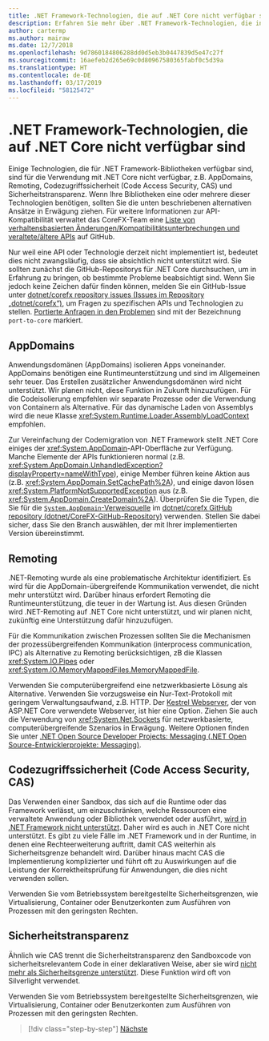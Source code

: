 ```yaml
---
title: .NET Framework-Technologien, die auf .NET Core nicht verfügbar sind
description: Erfahren Sie mehr über .NET Framework-Technologien, die in .NET Core nicht verfügbar sind
author: cartermp
ms.author: mairaw
ms.date: 12/7/2018
ms.openlocfilehash: 9d7860184806288dd0d5eb3b0447839d5e47c27f
ms.sourcegitcommit: 16aefeb2d265e69c0d80967580365fabf0c5d39a
ms.translationtype: HT
ms.contentlocale: de-DE
ms.lasthandoff: 03/17/2019
ms.locfileid: "58125472"
---
```

# <a name="net-framework-technologies-unavailable-on-net-core"></a>.NET Framework-Technologien, die auf .NET Core nicht verfügbar sind

Einige Technologien, die für .NET Framework-Bibliotheken verfügbar sind, sind für die Verwendung mit .NET Core nicht verfügbar, z.B. AppDomains, Remoting, Codezugriffssicherheit (Code Access Security, CAS) und Sicherheitstransparenz. Wenn Ihre Bibliotheken eine oder mehrere dieser Technologien benötigen, sollten Sie die unten beschriebenen alternativen Ansätze in Erwägung ziehen. Für weitere Informationen zur API-Kompatibilität verwaltet das CoreFX-Team eine [Liste von verhaltensbasierten Änderungen/Kompatibilitätsunterbrechungen und veraltete/ältere APIs](https://github.com/dotnet/corefx/wiki/ApiCompat) auf GitHub.

Nur weil eine API oder Technologie derzeit nicht implementiert ist, bedeutet dies nicht zwangsläufig, dass sie absichtlich nicht unterstützt wird. Sie sollten zunächst die GitHub-Repositorys für .NET Core durchsuchen, um in Erfahrung zu bringen, ob bestimmte Probleme beabsichtigt sind. Wenn Sie jedoch keine Zeichen dafür finden können, melden Sie ein GitHub-Issue unter [dotnet/corefx repository issues (Issues im Repository „dotnet/corefx“)](https://github.com/dotnet/corefx/issues), um Fragen zu spezifischen APIs und Technologien zu stellen. [Portierte Anfragen in den Problemen](https://github.com/dotnet/corefx/labels/port-to-core) sind mit der Bezeichnung `port-to-core` markiert.

## <a name="appdomains"></a>AppDomains

Anwendungsdomänen (AppDomains) isolieren Apps voneinander. AppDomains benötigen eine Runtimeunterstützung und sind im Allgemeinen sehr teuer. Das Erstellen zusätzlicher Anwendungsdomänen wird nicht unterstützt. Wir planen nicht, diese Funktion in Zukunft hinzuzufügen. Für die Codeisolierung empfehlen wir separate Prozesse oder die Verwendung von Containern als Alternative. Für das dynamische Laden von Assemblys wird die neue Klasse <xref:System.Runtime.Loader.AssemblyLoadContext> empfohlen.

Zur Vereinfachung der Codemigration von .NET Framework stellt .NET Core einiges der <xref:System.AppDomain>-API-Oberfläche zur Verfügung. Manche Elemente der APIs funktionieren normal (z.B. <xref:System.AppDomain.UnhandledException?displayProperty=nameWithType>), einige Member führen keine Aktion aus (z.B. <xref:System.AppDomain.SetCachePath%2A>), und einige davon lösen <xref:System.PlatformNotSupportedException> aus (z.B. <xref:System.AppDomain.CreateDomain%2A>). Überprüfen Sie die Typen, die Sie für die [`System.AppDomain`-Verweisquelle](https://github.com/dotnet/corefx/blob/master/src/Common/src/CoreLib/System/AppDomain.cs) im [dotnet/corefx GitHub repository (dotnet/CoreFX-GitHub-Repository)](https://github.com/dotnet/corefx) verwenden. Stellen Sie dabei sicher, dass Sie den Branch auswählen, der mit Ihrer implementierten Version übereinstimmt.

## <a name="remoting"></a>Remoting

.NET-Remoting wurde als eine problematische Architektur identifiziert. Es wird für die AppDomain-übergreifende Kommunikation verwendet, die nicht mehr unterstützt wird. Darüber hinaus erfordert Remoting die Runtimeunterstützung, die teuer in der Wartung ist. Aus diesen Gründen wird .NET-Remoting auf .NET Core nicht unterstützt, und wir planen nicht, zukünftig eine Unterstützung dafür hinzuzufügen.

Für die Kommunikation zwischen Prozessen sollten Sie die Mechanismen der prozessübergreifenden Kommunikation (interprocess communication, IPC) als Alternative zu Remoting berücksichtigen, zB die Klassen <xref:System.IO.Pipes> oder <xref:System.IO.MemoryMappedFiles.MemoryMappedFile>.

Verwenden Sie computerübergreifend eine netzwerkbasierte Lösung als Alternative. Verwenden Sie vorzugsweise ein Nur-Text-Protokoll mit geringem Verwaltungsaufwand, z.B. HTTP. Der [Kestrel Webserver](https://docs.microsoft.com/aspnet/core/fundamentals/servers/kestrel), der von ASP.NET Core verwendete Webserver, ist hier eine Option. Ziehen Sie auch die Verwendung von <xref:System.Net.Sockets> für netzwerkbasierte, computerübergreifende Szenarios in Erwägung. Weitere Optionen finden Sie unter [.NET Open Source Developer Projects: Messaging (.NET Open Source-Entwicklerprojekte: Messaging)](https://github.com/Microsoft/dotnet/blob/master/dotnet-developer-projects.md#messaging).

## <a name="code-access-security-cas"></a>Codezugriffssicherheit (Code Access Security, CAS)

Das Verwenden einer Sandbox, das sich auf die Runtime oder das Framework verlässt, um einzuschränken, welche Ressourcen eine verwaltete Anwendung oder Bibliothek verwendet oder ausführt, [wird in .NET Framework nicht unterstützt](~/docs/framework/misc/code-access-security.md). Daher wird es auch in .NET Core nicht unterstützt. Es gibt zu viele Fälle im .NET Framework und in der Runtime, in denen eine Rechteerweiterung auftritt, damit CAS weiterhin als Sicherheitsgrenze behandelt wird. Darüber hinaus macht CAS die Implementierung komplizierter und führt oft zu Auswirkungen auf die Leistung der Korrektheitsprüfung für Anwendungen, die dies nicht verwenden sollen.

Verwenden Sie vom Betriebssystem bereitgestellte Sicherheitsgrenzen, wie Virtualisierung, Container oder Benutzerkonten zum Ausführen von Prozessen mit den geringsten Rechten.

## <a name="security-transparency"></a>Sicherheitstransparenz

Ähnlich wie CAS trennt die Sicherheitstransparenz den Sandboxcode von sicherheitsrelevantem Code in einer deklarativen Weise, aber sie wird [nicht mehr als Sicherheitsgrenze unterstützt](~/docs/framework/misc/security-transparent-code.md). Diese Funktion wird oft von Silverlight verwendet. 

Verwenden Sie vom Betriebssystem bereitgestellte Sicherheitsgrenzen, wie Virtualisierung, Container oder Benutzerkonten zum Ausführen von Prozessen mit den geringsten Rechten.

>[!div class="step-by-step"]
>[Nächste](third-party-deps.md)
